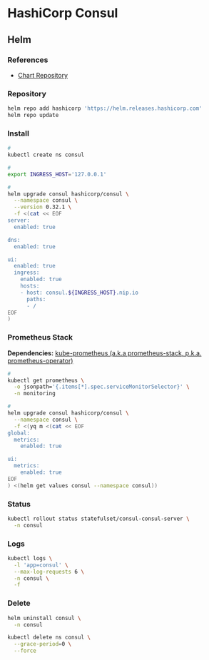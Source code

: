 # HashiCorp Consul

## Helm

### References

- [Chart Repository](https://github.com/hashicorp/consul-helm)

### Repository

```sh
helm repo add hashicorp 'https://helm.releases.hashicorp.com'
helm repo update
```

### Install

```sh
#
kubectl create ns consul

#
export INGRESS_HOST='127.0.0.1'

#
helm upgrade consul hashicorp/consul \
  --namespace consul \
  --version 0.32.1 \
  -f <(cat << EOF
server:
  enabled: true

dns:
  enabled: true

ui:
  enabled: true
  ingress:
    enabled: true
    hosts:
    - host: consul.${INGRESS_HOST}.nip.io
      paths:
      - /
EOF
)
```

### Prometheus Stack

**Dependencies:** [kube-prometheus (a.k.a prometheus-stack, p.k.a. prometheus-operator)](/prometheus/prometheus-stack.md)

```sh
#
kubectl get prometheus \
  -o jsonpath='{.items[*].spec.serviceMonitorSelector}' \
  -n monitoring

#
helm upgrade consul hashicorp/consul \
  --namespace consul \
  -f <(yq m <(cat << EOF
global:
  metrics:
    enabled: true

ui:
  metrics:
    enabled: true
EOF
) <(helm get values consul --namespace consul))
```

### Status

```sh
kubectl rollout status statefulset/consul-consul-server \
  -n consul
```

### Logs

```sh
kubectl logs \
  -l 'app=consul' \
  --max-log-requests 6 \
  -n consul \
  -f
```

### Delete

```sh
helm uninstall consul \
  -n consul

kubectl delete ns consul \
  --grace-period=0 \
  --force
```
